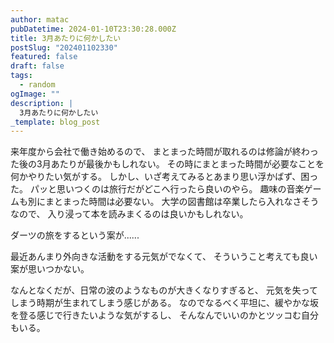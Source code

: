 ```yaml
---
author: matac
pubDatetime: 2024-01-10T23:30:28.000Z
title: 3月あたりに何かしたい
postSlug: "202401102330"
featured: false
draft: false
tags:
  - random
ogImage: ""
description: |
  3月あたりに何かしたい
_template: blog_post
---
```


来年度から会社で働き始めるので、
まとまった時間が取れるのは修論が終わった後の3月あたりが最後かもしれない。
その時にまとまった時間が必要なことを何かやりたい気がする。
しかし、いざ考えてみるとあまり思い浮かばず、困った。
パッと思いつくのは旅行だがどこへ行ったら良いのやら。
趣味の音楽ゲームも別にまとまった時間は必要ない。
大学の図書館は卒業したら入れなさそうなので、
入り浸って本を読みまくるのは良いかもしれない。

ダーツの旅をするという案が......

最近あんまり外向きな活動をする元気がでなくて、
そういうこと考えても良い案が思いつかない。

なんとなくだが、日常の波のようなものが大きくなりすぎると、
元気を失ってしまう時期が生まれてしまう感じがある。
なのでなるべく平坦に、緩やかな坂を登る感じで行きたいような気がするし、
そんなんでいいのかとツッコむ自分もいる。
